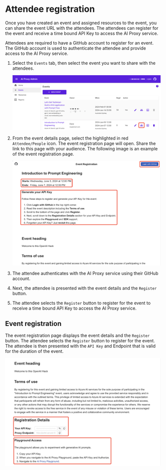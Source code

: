 # Attendee registration

Once you have created an event and assigned resources to the event, you can share the event URL with the attendees. The attendees can register for the event and receive a time bound API Key to access the AI Proxy service.

Attendees are required to have a GitHub account to register for an event. The GitHub account is used to authenticate the attendee and provide access to the AI Proxy service.

1. Select the `Events` tab, then select the event you want to share with the attendees.

    ![](./media/attendee_registration.png)

1. From the event details page, select the highlighted in red `Attendee/People` icon. The event registration page will open. Share the link to this page with your audience. The following image is an example of the event registration page.

    ![](./media/attendee-registration.png)

1. The attendee authenticates with the AI Proxy service using their GitHub account.
1. Next, the attendee is presented with the event details and the `Register` button.
1. The attendee selects the `Register` button to register for the event to receive a time bound API Key to access the AI Proxy service.

## Event registration

The event registration page displays the event details and the `Register` button. The attendee selects the `Register` button to register for the event. The attendee is then presented with the `API Key` and Endpoint that is valid for the duration of the event.

![The image shows event registration and the API Key and Endpoint](./media/event-registration.png)
